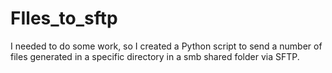 # FIles_to_sftp
I needed to do some work, so I created a Python script to send a number of files generated in a specific directory in a smb shared folder via SFTP.
